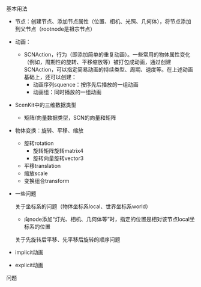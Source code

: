 # 

基本用法

- 节点：创建节点、添加节点属性（位置、相机、光照、几何体），将节点添加到父节点（rootnode是祖宗节点）
- 动画：
    - SCNAction，行为（即添加简单的重复动画）。一些常用的物体属性变化（例如，周期性的旋转、平移缩放等）被打包成动画，通过创建SCNAction，可以指定简易动画的持续类型、周期、速度等。在上述动画基础上，还可以创建：
        - 动画序列squence：按序先后播放的一组动画
        - 动画组：同时播放的一组动画
- ScenKit中的三维数据类型
    - 矩阵/向量数据类型，SCN的向量和矩阵
- 物体变换：旋转、平移、缩放
    - 旋转rotation
        - 旋转矩阵旋转matrix4
        - 旋转向量旋转vector3
    - 平移translation
    - 缩放scale
    - 变换组合transform
- 一些问题
  
    关于坐标系的问题（物体坐标系local、世界坐标系world）
    
    - 向node添加“灯光、相机、几何体等”时，指定的位置是相对该节点local坐标系的位置
    
    关于先旋转后平移、先平移后旋转的顺序问题
    
- implicit动画
- explicit动画

问题